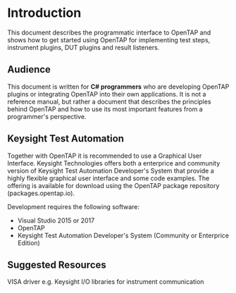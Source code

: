 Introduction
============
This document describes the programmatic interface to OpenTAP and shows how to get started using OpenTAP for implementing test steps, instrument plugins, DUT plugins and result listeners.

## Audience
This document is written for **C# programmers** who are developing OpenTAP plugins or integrating OpenTAP into their own applications. It is not a reference manual, but rather a document that describes the principles behind OpenTAP and how to use its most important features from a programmer's perspective. 

## Keysight Test Automation
Together with OpenTAP it is recommended to use a Graphical User Interface. Keysight Technologies offers both a enterprice and community version of Keysight Test Automation Developer's System that provide a highly flexible graphical user interface and some code examples. The offering is available for download using the OpenTAP package repository (packages.opentap.io). 

Development requires the following software:

- Visual Studio 2015 or 2017
- OpenTAP 
- Keysight Test Automation Developer's System (Community or Enterprice Edition)

## Suggested Resources
VISA driver e.g. Keysight I/O libraries for instrument communication